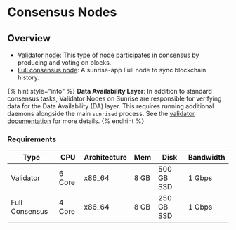 # Consensus Nodes

## Overview

- [Validator node](../consensus/validator-node.md): This type of node participates in consensus by producing and voting on blocks.
- [Full consensus node](../consensus/full-consensus-node.md): A sunrise-app Full node to sync blockchain history.

{% hint style="info" %}
**Data Availability Layer**: In addition to standard consensus tasks, Validator Nodes on Sunrise are responsible for verifying data for the Data Availability (DA) layer. This requires running additional daemons alongside the main `sunrised` process. See the [validator documentation](../../../build/validators/README.md) for more details.
{% endhint %}

### Requirements

| Type           | CPU    | Architecture | Mem  | Disk       | Bandwidth |
| -------------- | ------ | ------------ | ---- | ---------- | --------- |
| Validator      | 6 Core | x86_64       | 8 GB | 500 GB SSD | 1 Gbps    |
| Full Consensus | 4 Core | x86_64       | 8 GB | 250 GB SSD | 1 Gbps    |
